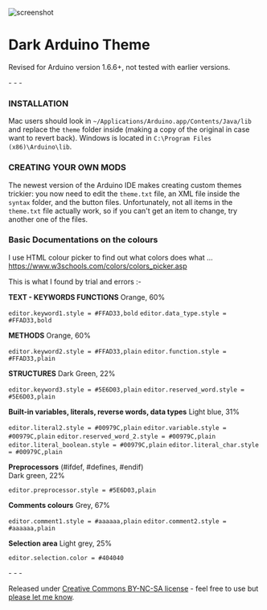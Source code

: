 ![screenshot](https://raw.githubusercontent.com/jeffThompson/DarkArduinoTheme/master/screenshot.png)

Dark Arduino Theme
================

Revised for Arduino version 1.6.6+, not tested with earlier versions.

\- \- \-

### INSTALLATION
Mac users should look in `~/Applications/Arduino.app/Contents/Java/lib` and replace the `theme` folder inside (making a copy of the original in case want to revert back). Windows is located in `C:\Program Files (x86)\Arduino\lib`.

### CREATING YOUR OWN MODS
The newest version of the Arduino IDE makes creating custom themes trickier: you now need to edit the `theme.txt` file, an XML file inside the `syntax` folder, and the button files. Unfortunately, not all items in the `theme.txt` file actually work, so if you can't get an item to change, try another one of the files.

### Basic Documentations on the colours

I use HTML colour picker to find out what colors does what ...
https://www.w3schools.com/colors/colors_picker.asp

This is what I found by trial and errors :-

**TEXT - KEYWORDS FUNCTIONS** 
Orange, 60% 

`editor.keyword1.style = #FFAD33,bold`
`editor.data_type.style = #FFAD33,bold`

**METHODS**
Orange, 60%

`editor.keyword2.style = #FFAD33,plain`
`editor.function.style = #FFAD33,plain`

**STRUCTURES**
Dark Green, 22%

`editor.keyword3.style = #5E6D03,plain`
`editor.reserved_word.style = #5E6D03,plain`


**Built-in variables, literals, reverse words, data types**
Light blue, 31%

`editor.literal2.style = #00979C,plain`
`editor.variable.style = #00979C,plain`
`editor.reserved_word_2.style = #00979C,plain`
`editor.literal_boolean.style = #00979C,plain`
`editor.literal_char.style = #00979C,plain`

**Preprocessors** (#ifdef, #defines, #endif)  
Dark green, 22%

`editor.preprocessor.style = #5E6D03,plain`

**Comments colours**
Grey, 67%

`editor.comment1.style = #aaaaaa,plain`
`editor.comment2.style = #aaaaaa,plain`

**Selection area**
Light grey, 25%

`editor.selection.color = #404040`


\- \- \-

Released under [Creative Commons BY-NC-SA license](http://creativecommons.org/licenses/by-nc-sa/3.0/) - feel free to use but [please let me know](http://www.jeffreythompson.org).
